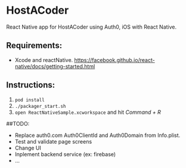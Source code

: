 # HostACoder

React Native app for HostACoder using Auth0, iOS with React Native.

## Requirements:
- Xcode and reactNative. https://facebook.github.io/react-native/docs/getting-started.html

## Instructions:

1. `pod install`
2. `./packager_start.sh`
1. `open ReactNativeSample.xcworkspace` and hit _Command + R_


##TODO:
- Replace auth0.com Auth0ClientId and Auth0Domain from Info.plist.
- Test and validate page screens
- Change UI
- Inplement backend service (ex: firebase)
- ...
